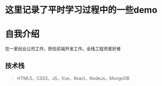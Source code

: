 # 这里记录了平时学习过程中的一些demo

# 自我介绍
在一家创业公司工作，担任前端开发工作。全栈工程师爱好者
## 技术栈
> HTML5，CSS3，JS，Vue，React，NodeJs，MongoDB
